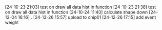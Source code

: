 [24-10-23 21:03] test on draw all data hist in function
[24-10-23 21:38] test on draw all data hist in function
[24-10-24 11:40] calculate shape down
[24-12-04 16:16] .
[24-12-26 15:57] upload to chip01
[24-12-26 17:15] add event weight
